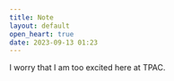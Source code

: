 ```yaml
---
title: Note
layout: default
open_heart: true
date: 2023-09-13 01:23
---
```


I worry that I am too excited here at TPAC.
